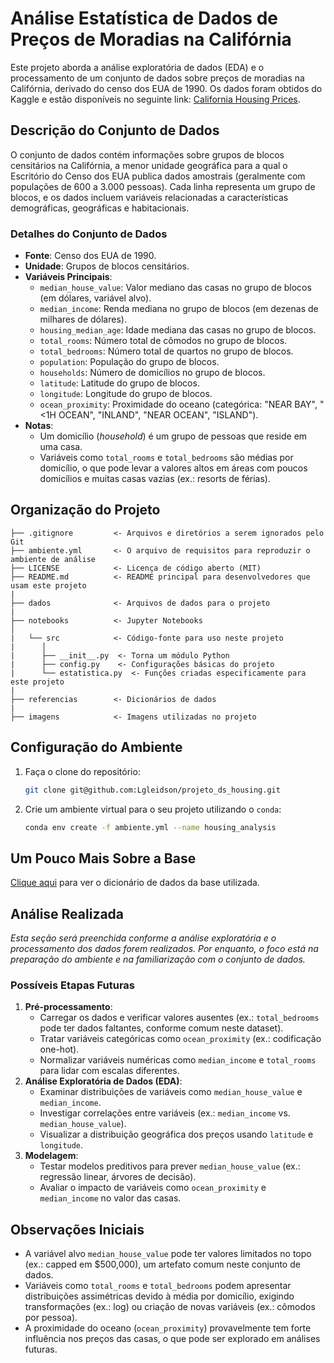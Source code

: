 # Análise Estatística de Dados de Preços de Moradias na Califórnia

Este projeto aborda a análise exploratória de dados (EDA) e o processamento de um conjunto de dados sobre preços de moradias na Califórnia, derivado do censo dos EUA de 1990. Os dados foram obtidos do Kaggle e estão disponíveis no seguinte link: [California Housing Prices](https://www.kaggle.com/datasets/camnugent/california-housing-prices/data).

## Descrição do Conjunto de Dados

O conjunto de dados contém informações sobre grupos de blocos censitários na Califórnia, a menor unidade geográfica para a qual o Escritório do Censo dos EUA publica dados amostrais (geralmente com populações de 600 a 3.000 pessoas). Cada linha representa um grupo de blocos, e os dados incluem variáveis relacionadas a características demográficas, geográficas e habitacionais.

### Detalhes do Conjunto de Dados
- **Fonte**: Censo dos EUA de 1990.
- **Unidade**: Grupos de blocos censitários.
- **Variáveis Principais**:
  - `median_house_value`: Valor mediano das casas no grupo de blocos (em dólares, variável alvo).
  - `median_income`: Renda mediana no grupo de blocos (em dezenas de milhares de dólares).
  - `housing_median_age`: Idade mediana das casas no grupo de blocos.
  - `total_rooms`: Número total de cômodos no grupo de blocos.
  - `total_bedrooms`: Número total de quartos no grupo de blocos.
  - `population`: População do grupo de blocos.
  - `households`: Número de domicílios no grupo de blocos.
  - `latitude`: Latitude do grupo de blocos.
  - `longitude`: Longitude do grupo de blocos.
  - `ocean_proximity`: Proximidade do oceano (categórica: "NEAR BAY", "<1H OCEAN", "INLAND", "NEAR OCEAN", "ISLAND").
- **Notas**:
  - Um domicílio (*household*) é um grupo de pessoas que reside em uma casa.
  - Variáveis como `total_rooms` e `total_bedrooms` são médias por domicílio, o que pode levar a valores altos em áreas com poucos domicílios e muitas casas vazias (ex.: resorts de férias).

## Organização do Projeto

```
├── .gitignore         <- Arquivos e diretórios a serem ignorados pelo Git
├── ambiente.yml       <- O arquivo de requisitos para reproduzir o ambiente de análise
├── LICENSE            <- Licença de código aberto (MIT)
├── README.md          <- README principal para desenvolvedores que usam este projeto
|
├── dados              <- Arquivos de dados para o projeto
|
├── notebooks          <- Jupyter Notebooks
│
|   └── src            <- Código-fonte para uso neste projeto
|      │
|      ├── __init__.py  <- Torna um módulo Python
|      ├── config.py    <- Configurações básicas do projeto
|      └── estatistica.py  <- Funções criadas especificamente para este projeto
|
├── referencias        <- Dicionários de dados
|
├── imagens            <- Imagens utilizadas no projeto
```

## Configuração do Ambiente

1. Faça o clone do repositório:

    ```bash
    git clone git@github.com:Lgleidson/projeto_ds_housing.git
    ```

2. Crie um ambiente virtual para o seu projeto utilizando o `conda`:

   ```bash
   conda env create -f ambiente.yml --name housing_analysis
   ```

## Um Pouco Mais Sobre a Base

[Clique aqui](referencias/01_dicionario_de_dados.md) para ver o dicionário de dados da base utilizada.

## Análise Realizada

*Esta seção será preenchida conforme a análise exploratória e o processamento dos dados forem realizados. Por enquanto, o foco está na preparação do ambiente e na familiarização com o conjunto de dados.*

### Possíveis Etapas Futuras
1. **Pré-processamento**:
   - Carregar os dados e verificar valores ausentes (ex.: `total_bedrooms` pode ter dados faltantes, conforme comum neste dataset).
   - Tratar variáveis categóricas como `ocean_proximity` (ex.: codificação one-hot).
   - Normalizar variáveis numéricas como `median_income` e `total_rooms` para lidar com escalas diferentes.
2. **Análise Exploratória de Dados (EDA)**:
   - Examinar distribuições de variáveis como `median_house_value` e `median_income`.
   - Investigar correlações entre variáveis (ex.: `median_income` vs. `median_house_value`).
   - Visualizar a distribuição geográfica dos preços usando `latitude` e `longitude`.
3. **Modelagem**:
   - Testar modelos preditivos para prever `median_house_value` (ex.: regressão linear, árvores de decisão).
   - Avaliar o impacto de variáveis como `ocean_proximity` e `median_income` no valor das casas.

## Observações Iniciais
- A variável alvo `median_house_value` pode ter valores limitados no topo (ex.: capped em $500,000), um artefato comum neste conjunto de dados.
- Variáveis como `total_rooms` e `total_bedrooms` podem apresentar distribuições assimétricas devido à média por domicílio, exigindo transformações (ex.: log) ou criação de novas variáveis (ex.: cômodos por pessoa).
- A proximidade do oceano (`ocean_proximity`) provavelmente tem forte influência nos preços das casas, o que pode ser explorado em análises futuras.
